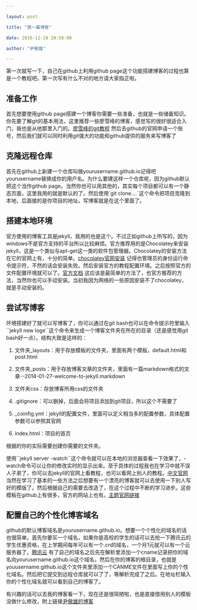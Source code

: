 ```yaml
---

layout: post

title: "第一篇博客"

date: 2016-12-18 20:58:00

author: "尹傲雄"

---
```


<p>第一次就写一下，自己在github上利用github page这个功能搭建博客的过程也算是一个教程吧。第一次写有什么不对的地方请大家指正啦。<p>

<h2>准备工作</h2>

<p>首先想要使用github page搭建一个博客你需要一些准备，也就是一些储备知识。你先要了解git的基本用法，这里推荐一些廖雪峰的博客，感觉写的很好很适合入门，我也是从他那里入门的。<a href="http://www.liaoxuefeng.com/wiki/0013739516305929606dd18361248578c67b8067c8c017b000">廖雪峰的git教程</a> 然后去github的官网申请一个账号，然后我们就可以同时利用git强大的功能和github提供的服务来写博客了</p>



<h2>克隆远程仓库</h2>

<p>首先在github上新建一个仓库叫做yourusername.github.io记得吧yourusername替换成你的用户名。为什么要建这样一个仓库呢，因为github默认把这个当作github page。当然你也可以用其他的，其实每个项目都可以有一个静态页面，这里我用的就是默认的了。然后使用`git clone....`这个命令把项目克隆到本地，后面接的是你项目的地址。写博客就是在这个里面了。</p>



<h2>搭建本地环境</h2>

<p>官方使用的博客工具是jekyll，我用的也是这个。不过正如github上所写的，因为windows不是官方支持的平台所以比较麻烦。官方推荐用的是Chocolatey来安装jekyll，这是一个类似与apt-get这一类的软件包管理器。Chocolatey的安装方法在它的官网上有，十分的简单。<a href="https://chocolatey.org/install">chocolatey官网安装</a> 记得也管理员的身份运行命令提示符，不然的话会安装失败。然后安装官方的教程配置环境。之后按照官方的文件配置环境就可以了。<a href="https://jekyllrb.com/docs/windows/#installation">官方文档</a> 这应该是最简单的方法了，也官方推荐的方法，当然你也可以手动安装。当初我因为网络的一些原因安装不了chocolatey，就是手动安装的。</p>



<h2>尝试写博客</h2>

<p>环境搭建好了就可以写博客了，你可以通过在git bash也可以在命令提示符里输入``jekyll new loge``这个命令来生成一个博客文件夹在所在的目录（还是感觉用git bash好一点）。结构大致是这样的：

1. 文件夹_layouts：用于存放模板的文件夹，里面有两个模板，default.html和post.html

2. 文件夹_posts：用于存放博客文章的文件夹，里面有一篇markdown格式的文章--2014-01-27-welcome-to-jekyll.markdown

3. 文件夹css：存放博客所用css的文件夹

4. .gitignore：可以删掉，后面会将项目添加到git项目，所以这个不需要了

5. _coinfig.yml：jekyll的配置文件，里面可以定义相当多的配置参数，具体配置参数可以参照其官网

6. index.html：项目的首页

根据的你的实际需要创建你需要的文件夹。</p>



<p>使用``jekyll server -watch``这个命令就可以在本地的浏览器查看一下效果了，-watch命令可以让你的修改实时的显示出来。至于具体的过程我也在学习中就不误人子弟了，你可以去jekyll的官网上看教程，也可以看网上别人的教程。<a href="http://jekyll.com.cn/">中文官网</a>当然在学习了基本的一些方法之后想要有一个漂亮的博客就可以去使用一下别人写好的模版了。然后根据自己的需要去改造了，在这个过程中不断的学习进步。这些模板在github上有很多，官方的网站上也有。<a href="http://jekyllthemes.org/">主题官网链接</a></p>



<h2>配置自己的个性化博客域名</h2>

<P>github的默认博客域名是yourusername.github.io。想要一个个性化的域名的话也很简单。首先你要买一个域名，如果你是高校的学生的话可以去抢一下腾讯云的学生优惠资格，在上学期间每年可以有一个.cn的域名，一个月1元就可以有一个云服务器了。<a href="https://www.qcloud.com/">腾讯云</a> 有了自己的域名之后先在解析里添加一个cname记录把你的域名向yourusername.github.io这个域名，然后在你的博客的根目录，也就是youusername.github.io这个文件夹里添加一个CANME文件在里面写上你的个性化域名。然后把它提交到远程仓库就可以了了，等解析完成了之后。在地址栏输入你的个性化域名就可以看到自己的博客了。</P>



<p>有兴趣的话可以去我的博客看一下，现在还是很简陋啦，也是直接借用别人的模板没做什么修改，附上链接<a href="http://blog.yinaoxiong.cn">尹傲雄的博客</a></p>

